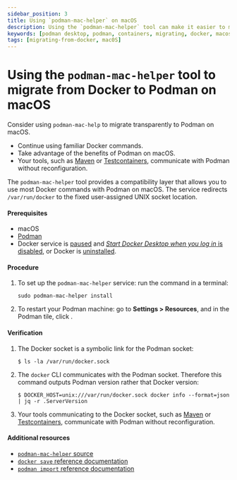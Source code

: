 ```yaml
---
sidebar_position: 3
title: Using `podman-mac-helper` on macOS
description: Using the `podman-mac-helper` tool can make it easier to migrate from Docker to Podman on macOS, as it allows you to continue using familiar Docker commands while taking advantage of the benefits of Podman.
keywords: [podman desktop, podman, containers, migrating, docker, macos]
tags: [migrating-from-docker, mac0S]
---
```


# Using the `podman-mac-helper` tool to migrate from Docker to Podman on macOS

Consider using `podman-mac-help` to migrate transparently to Podman on macOS.

- Continue using familiar Docker commands.
- Take advantage of the benefits of Podman on macOS.
- Your tools, such as [Maven](https://maven.apache.org/) or [Testcontainers](https://www.testcontainers.org/), communicate with Podman without reconfiguration.

The `podman-mac-helper` tool provides a compatibility layer that allows you to use most Docker commands with Podman on macOS.
The service redirects `/var/run/docker` to the fixed user-assigned UNIX socket location.

#### Prerequisites

- macOS
- [Podman](../Installation/macos-install)
- Docker service is [paused](https://docs.docker.com/desktop/use-desktop/pause/) and [_Start Docker Desktop when you log in_ is disabled](https://docs.docker.com/desktop/settings/mac/), or Docker is [uninstalled](https://docs.docker.com/desktop/uninstall/).

#### Procedure

1. To set up the `podman-mac-helper` service: run the command in a terminal:

   ```shell-session
   sudo podman-mac-helper install
   ```

1. To restart your Podman machine: go to **<icon icon="fa-solid fa-cog" size="lg" /> Settings > Resources**, and in the Podman tile, click <icon icon="fa-solid fa-repeat" size="lg" />.

#### Verification

1. The Docker socket is a symbolic link for the Podman socket:

   ```shell-session
   $ ls -la /var/run/docker.sock
   ```

2. The `docker` CLI communicates with the Podman socket.
   Therefore this command outputs Podman version rather that Docker version:

   ```shell-session
   $ DOCKER_HOST=unix:///var/run/docker.sock docker info --format=json | jq -r .ServerVersion
   ```

3. Your tools communicating to the Docker socket, such as [Maven](https://maven.apache.org/) or [Testcontainers](https://www.testcontainers.org/), communicate with Podman without reconfiguration.

#### Additional resources

- [`podman-mac-helper` source](https://github.com/containers/podman/tree/main/cmd/podman-mac-helper)
- [`docker save` reference documentation](https://docs.docker.com/engine/reference/commandline/save/)
- [`podman import` reference documentation](https://docs.podman.io/en/latest/markdown/podman-import.1.html)
